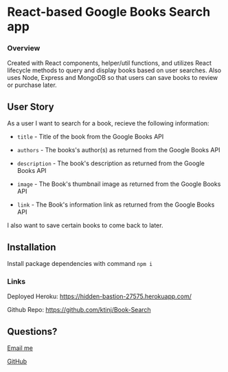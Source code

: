 # React-based Google Books Search app

### Overview

 Created with React components, helper/util functions, and utilizes React lifecycle methods to query and display books based on user searches. Also uses Node, Express and MongoDB so that users can save books to review or purchase later.

 ## User Story
 As a user I want to search for a book, recieve the following information:
* `title` - Title of the book from the Google Books API

* `authors` - The books's author(s) as returned from the Google Books API

* `description` - The book's description as returned from the Google Books API

* `image` - The Book's thumbnail image as returned from the Google Books API

* `link` - The Book's information link as returned from the Google Books API

I also want to save certain books to come back to later.

 ## Installation
Install package dependencies with command `npm i`

### Links
Deployed Heroku: https://hidden-bastion-27575.herokuapp.com/

Github Repo: https://github.com/ktinj/Book-Search

## Questions?
[Email me](mailto:kristinjacobsenn@gmail.com)

[GitHub](https://github.com/ktinj)

